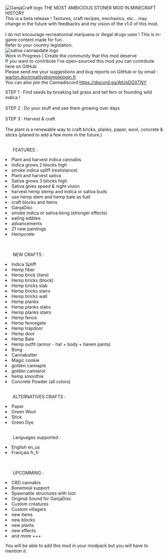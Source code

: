 ![GanjaCraft logo](https://i.imgur.com/NOPozgV.png)
THE MOST AMBICIOUS STONER MOD IN MINECRAFT HISTORY<br/>
This is a beta release ! Textures, craft recipes, mechanics, etc... may change in the future with feedbacks and my vision of the v1.0 of this mod.<br/>
<br/>
I do not encourage recreationnal marijuana or illegal drugs uses ! This is in-game content made for fun.<br/>
Refer to your country legislation.<br/>
![sativa cannapdate logo](https://i.imgur.com/CVfP2b0.png)<br/>
Work in Progress | Create the community that this mod deserve
<br/>
If you want to contribute I've open-sourced this mod you can contribute here on GitHub<br/>
Please send me your suggestions and bug reports on GitHub or by email :  warlon.doctrinality@simplelogin.fr<br/>
You can also join the Cannadiscord https://discord.gg/AtUpDGXTNY<br/>

STEP 1 : Find seeds by breaking tall grass and tall fern or founding wild indica !<br/>
 <br/>
STEP 2 : Do your stuff and see them growing over days<br/>
<br/>
STEP 3 : Harvest & craft<br/>
<br/>
The plant is a renewable way to craft bricks, planks, paper, wool, concrete & sticks (planed to add a few more in the future.)<br/>
<br/>
<ul>FEATURES :</ul>
<li>Plant and harvest indica cannabis</li>
<li>Indica grows 2 blocks high</li>
<li>smoke indica spliff (restistance)</li>
<li>Plant and harvest sativa</li>
<li>Sativa grows 3 blocks high</li>
<li>Sativa gives speed & night vision</li>
<li>harvest hemp stemp and indica or sativa buds</li>
<li>use hemp stem and hemp bale as fuel</li>
<li>craft blocks and items</li>
<li>GanjaDisc</li>
<li>smoke indica or sativa bong (stronger effects)</li>
<li>eating edibles</li>
<li>advancements</li>
<li>21 new paintings</li>
<li>Hempcrete</li>
<br/>
<br/>
<ul>NEW CRAFTS : </ul>
<li>Indica Spliff</li>
<li>Hemp fiber</li>
<li>Hemp brick (item)</li>
<li>Hemp bricks (block)</li>
<li>Hemp bricks slab</li>
<li>Hemp bricks stairs</li>
<li>Hemp bricks wall</li>
<li>Hemp planks</li>
<li>Hemp planks slabs</li>
<li>Hemp planks stairs</li>
<li>Hemp fence</li>
<li>Hemp fencegate</li>
<li>Hemp trapdoor</li>
<li>Hemp door</li>
<li>Hemp Bale</li>
<li>Hemp outfit (armor - hat + body + harem pants)</li>
<li>Bong</li>
<li>Cannabutter</li>
<li>Magic cookie</li>
<li>golden cannaple</li>
<li>golden cannarot</li>
<li>hemp smoothie</li>
<li>Concrete Powder (all colors)</li>

<br/>
<ul>ALTERNATIVES CRAFTS :</ul>
<li>Paper</li>
<li>Green Wool</li>
<li>Stick</li>
<li>Green Dye</li>
<br/>
<ul>Languages supported :</ul>
<li>English en_us</li>
<li>Français fr_fr</li>
<br/>
<br/>
<ul>UPCOMMING :</ul>
<li>CBD cannabis</li>
<li>Bonemeal support</li>
<li>Spawnable structures with loot</li>
<li>Original Sound for GanjaDisc</li>
<li>Custom creatures</li>
<li>Custom villagers</li>
<li>new items</li>
<li>new blocks</li>
<li>new plants</li>
<li>new effects</li>
<li>and more +++</li>

You will be able to add this mod in your modpack but you will have to mention it.

